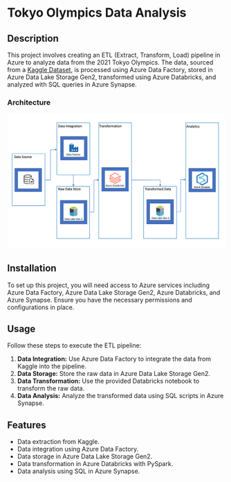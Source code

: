 # Tokyo Olympics Data Analysis


## Description
This project involves creating an ETL (Extract, Transform, Load) pipeline in Azure to analyze data from the 2021 Tokyo Olympics. The data, sourced from a [Kaggle Dataset]([https://developer.spotify.com/documentation/web-api](https://www.kaggle.com/datasets/arjunprasadsarkhel/2021-olympics-in-tokyo)), is processed using Azure Data Factory, stored in Azure Data Lake Storage Gen2, transformed using Azure Databricks, and analyzed with SQL queries in Azure Synapse.

### Architecture
![Architecture Diagram](https://github.com/JKUOL/olympic_data_analytics/blob/main/schema/schema.png)

## Installation
To set up this project, you will need access to Azure services including Azure Data Factory, Azure Data Lake Storage Gen2, Azure Databricks, and Azure Synapse. Ensure you have the necessary permissions and configurations in place.

## Usage
Follow these steps to execute the ETL pipeline:
1. **Data Integration:** Use Azure Data Factory to integrate the data from Kaggle into the pipeline.
2. **Data Storage:** Store the raw data in Azure Data Lake Storage Gen2.
3. **Data Transformation:** Use the provided Databricks notebook to transform the raw data.
4. **Data Analysis:** Analyze the transformed data using SQL scripts in Azure Synapse.

## Features
- Data extraction from Kaggle.
- Data integration using Azure Data Factory.
- Data storage in Azure Data Lake Storage Gen2.
- Data transformation in Azure Databricks with PySpark.
- Data analysis using SQL in Azure Synapse.
